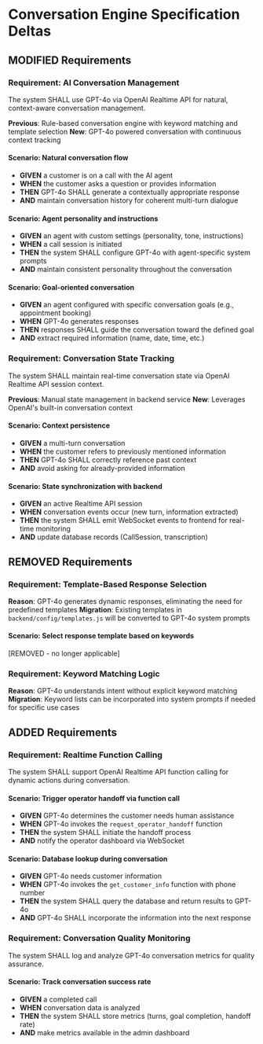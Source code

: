 # Conversation Engine Specification Deltas

## MODIFIED Requirements

### Requirement: AI Conversation Management
The system SHALL use GPT-4o via OpenAI Realtime API for natural, context-aware conversation management.

**Previous**: Rule-based conversation engine with keyword matching and template selection
**New**: GPT-4o powered conversation with continuous context tracking

#### Scenario: Natural conversation flow
- **GIVEN** a customer is on a call with the AI agent
- **WHEN** the customer asks a question or provides information
- **THEN** GPT-4o SHALL generate a contextually appropriate response
- **AND** maintain conversation history for coherent multi-turn dialogue

#### Scenario: Agent personality and instructions
- **GIVEN** an agent with custom settings (personality, tone, instructions)
- **WHEN** a call session is initiated
- **THEN** the system SHALL configure GPT-4o with agent-specific system prompts
- **AND** maintain consistent personality throughout the conversation

#### Scenario: Goal-oriented conversation
- **GIVEN** an agent configured with specific conversation goals (e.g., appointment booking)
- **WHEN** GPT-4o generates responses
- **THEN** responses SHALL guide the conversation toward the defined goal
- **AND** extract required information (name, date, time, etc.)

### Requirement: Conversation State Tracking
The system SHALL maintain real-time conversation state via OpenAI Realtime API session context.

**Previous**: Manual state management in backend service
**New**: Leverages OpenAI's built-in conversation context

#### Scenario: Context persistence
- **GIVEN** a multi-turn conversation
- **WHEN** the customer refers to previously mentioned information
- **THEN** GPT-4o SHALL correctly reference past context
- **AND** avoid asking for already-provided information

#### Scenario: State synchronization with backend
- **GIVEN** an active Realtime API session
- **WHEN** conversation events occur (new turn, information extracted)
- **THEN** the system SHALL emit WebSocket events to frontend for real-time monitoring
- **AND** update database records (CallSession, transcription)

## REMOVED Requirements

### Requirement: Template-Based Response Selection
**Reason**: GPT-4o generates dynamic responses, eliminating the need for predefined templates
**Migration**: Existing templates in `backend/config/templates.js` will be converted to GPT-4o system prompts

#### Scenario: Select response template based on keywords
[REMOVED - no longer applicable]

### Requirement: Keyword Matching Logic
**Reason**: GPT-4o understands intent without explicit keyword matching
**Migration**: Keyword lists can be incorporated into system prompts if needed for specific use cases

## ADDED Requirements

### Requirement: Realtime Function Calling
The system SHALL support OpenAI Realtime API function calling for dynamic actions during conversation.

#### Scenario: Trigger operator handoff via function call
- **GIVEN** GPT-4o determines the customer needs human assistance
- **WHEN** GPT-4o invokes the `request_operator_handoff` function
- **THEN** the system SHALL initiate the handoff process
- **AND** notify the operator dashboard via WebSocket

#### Scenario: Database lookup during conversation
- **GIVEN** GPT-4o needs customer information
- **WHEN** GPT-4o invokes the `get_customer_info` function with phone number
- **THEN** the system SHALL query the database and return results to GPT-4o
- **AND** GPT-4o SHALL incorporate the information into the next response

### Requirement: Conversation Quality Monitoring
The system SHALL log and analyze GPT-4o conversation metrics for quality assurance.

#### Scenario: Track conversation success rate
- **GIVEN** a completed call
- **WHEN** conversation data is analyzed
- **THEN** the system SHALL store metrics (turns, goal completion, handoff rate)
- **AND** make metrics available in the admin dashboard
